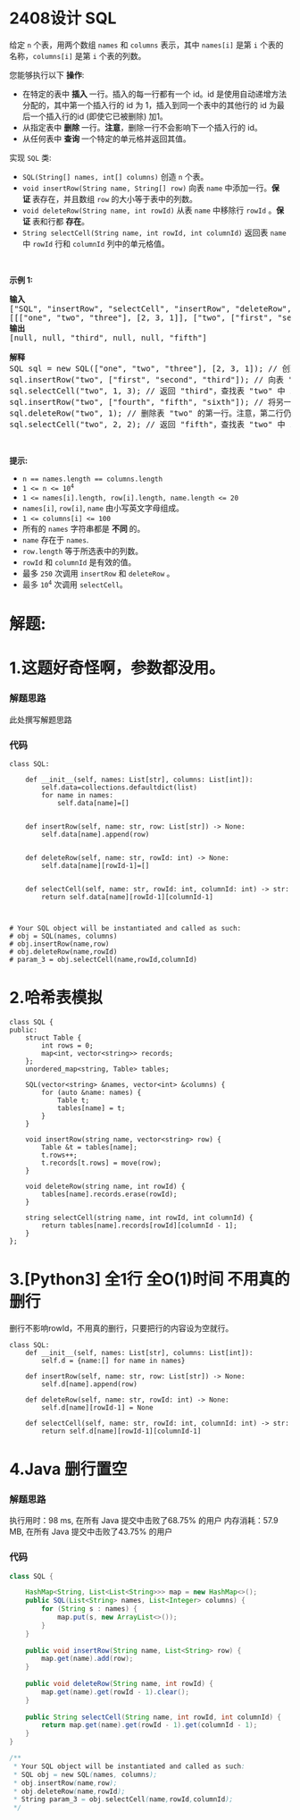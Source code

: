 # 2408设计 SQL
<p>给定 <code>n</code> 个表，用两个数组 <code>names</code> 和 <code>columns</code>&nbsp;表示，其中 <code>names[i]</code> 是第 <code>i</code> 个表的名称，<code>columns[i]</code> 是第 <code>i</code> 个表的列数。</p>

<p>您能够执行以下&nbsp;<strong>操作</strong>:</p>

<ul>
	<li>在特定的表中&nbsp;<strong>插入&nbsp;</strong>一行。插入的每一行都有一个 id。id 是使用自动递增方法分配的，其中第一个插入行的 id 为 1，插入到同一个表中的其他行的 id 为最后一个插入行的id (即使它已被删除) 加1。</li>
	<li>从指定表中&nbsp;<strong>删除&nbsp;</strong>一行。<strong>注意</strong>，删除一行不会影响下一个插入行的 id。</li>
	<li>从任何表中&nbsp;<strong>查询&nbsp;</strong>一个特定的单元格并返回其值。</li>
</ul>

<p>实现&nbsp;<code>SQL</code> 类:</p>

<ul>
	<li><code>SQL(String[] names, int[] columns)</code> 创造&nbsp;<code>n</code> 个表。</li>
	<li><code>void insertRow(String name, String[] row)</code> 向表 <code>name</code>&nbsp;中添加一行。<strong>保证&nbsp;</strong>表存在，并且数组 <code>row</code> 的大小等于表中的列数。</li>
	<li><code>void deleteRow(String name, int rowId)</code> 从表 <code>name</code>&nbsp;中移除行 <code>rowId</code>&nbsp;。<strong>保证&nbsp;</strong>表和行都&nbsp;<strong>存在</strong>。</li>
	<li><code>String selectCell(String name, int rowId, int columnId)</code> 返回表 <code>name</code> 中 <code>rowId</code> 行和 <code>columnId</code> 列中的单元格值。</li>
</ul>

<p>&nbsp;</p>

<p><strong class="example">示例 1:</strong></p>

<pre>
<strong>输入</strong>
["SQL", "insertRow", "selectCell", "insertRow", "deleteRow", "selectCell"]
[[["one", "two", "three"], [2, 3, 1]], ["two", ["first", "second", "third"]], ["two", 1, 3], ["two", ["fourth", "fifth", "sixth"]], ["two", 1], ["two", 2, 2]]
<strong>输出</strong>
[null, null, "third", null, null, "fifth"]

<strong>解释</strong>
SQL sql = new SQL(["one", "two", "three"], [2, 3, 1]); // 创建三个表。
sql.insertRow("two", ["first", "second", "third"]); // 向表 "2" 添加一行。id 是 1。
sql.selectCell("two", 1, 3); // 返回 "third"，查找表 "two" 中 id 为 1 的行中第三列的值。
sql.insertRow("two", ["fourth", "fifth", "sixth"]); // 将另一行添加到表 "2" 中。它的 id 是 2。
sql.deleteRow("two", 1); // 删除表 "two" 的第一行。注意，第二行仍然有 id 2。
sql.selectCell("two", 2, 2); // 返回 "fifth"，查找表 "two" 中 id 为 2 的行中第二列的值。
</pre>

<p>&nbsp;</p>

<p><strong>提示:</strong></p>

<ul>
	<li><code>n == names.length == columns.length</code></li>
	<li><code>1 &lt;= n &lt;= 10<sup>4</sup></code></li>
	<li><code>1 &lt;= names[i].length, row[i].length, name.length &lt;= 20</code></li>
	<li><code>names[i]</code>, <code>row[i]</code>, <code>name</code> 由小写英文字母组成。</li>
	<li><code>1 &lt;= columns[i] &lt;= 100</code></li>
	<li>所有的 <code>names</code> 字符串都是&nbsp;<strong>不同&nbsp;</strong>的。</li>
	<li><code>name</code> 存在于&nbsp;<code>names</code>.</li>
	<li><code>row.length</code> 等于所选表中的列数。</li>
	<li><code>rowId</code> 和&nbsp;<code>columnId</code> 是有效的值。</li>
	<li>最多&nbsp;<code>250</code>&nbsp;次调用&nbsp;<code>insertRow</code> 和&nbsp;<code>deleteRow</code>&nbsp;。</li>
	<li><code><font color="#333333"><font face="Helvetica Neue, Helvetica, Arial, sans-serif"><span style="font-size:14px"><span style="background-color:#ffffff">最多&nbsp;</span></span></font></font>10<sup>4</sup></code> 次调用&nbsp;<code>selectCell</code>。</li>
</ul>
































# 解题:
# 1.这题好奇怪啊，参数都没用。
### 解题思路
此处撰写解题思路

### 代码

```python3
class SQL:

    def __init__(self, names: List[str], columns: List[int]):
        self.data=collections.defaultdict(list)
        for name in names:
            self.data[name]=[]


    def insertRow(self, name: str, row: List[str]) -> None:
        self.data[name].append(row)


    def deleteRow(self, name: str, rowId: int) -> None:
        self.data[name][rowId-1]=[]


    def selectCell(self, name: str, rowId: int, columnId: int) -> str:
        return self.data[name][rowId-1][columnId-1]



# Your SQL object will be instantiated and called as such:
# obj = SQL(names, columns)
# obj.insertRow(name,row)
# obj.deleteRow(name,rowId)
# param_3 = obj.selectCell(name,rowId,columnId)
```
# 2.哈希表模拟
```
class SQL {
public:
    struct Table {
        int rows = 0;
        map<int, vector<string>> records;
    };
    unordered_map<string, Table> tables;

    SQL(vector<string> &names, vector<int> &columns) {
        for (auto &name: names) {
            Table t;
            tables[name] = t;
        }
    }

    void insertRow(string name, vector<string> row) {
        Table &t = tables[name];
        t.rows++;
        t.records[t.rows] = move(row);
    }

    void deleteRow(string name, int rowId) {
        tables[name].records.erase(rowId);
    }

    string selectCell(string name, int rowId, int columnId) {
        return tables[name].records[rowId][columnId - 1];
    }
};
```
# 3.[Python3] 全1行 全O(1)时间 不用真的删行
删行不影响rowId，不用真的删行，只要把行的内容设为空就行。
```
class SQL:
    def __init__(self, names: List[str], columns: List[int]):
        self.d = {name:[] for name in names}

    def insertRow(self, name: str, row: List[str]) -> None:
        self.d[name].append(row)

    def deleteRow(self, name: str, rowId: int) -> None:
        self.d[name][rowId-1] = None

    def selectCell(self, name: str, rowId: int, columnId: int) -> str:
        return self.d[name][rowId-1][columnId-1]
```
# 4.Java  删行置空
### 解题思路
执行用时：98 ms, 在所有 Java 提交中击败了68.75% 的用户
内存消耗：57.9 MB, 在所有 Java 提交中击败了43.75% 的用户

### 代码

```java
class SQL {

    HashMap<String, List<List<String>>> map = new HashMap<>();
    public SQL(List<String> names, List<Integer> columns) {
        for (String s : names) {
            map.put(s, new ArrayList<>());
        }
    }
    
    public void insertRow(String name, List<String> row) {
        map.get(name).add(row);
    }
    
    public void deleteRow(String name, int rowId) {
        map.get(name).get(rowId - 1).clear();
    }
    
    public String selectCell(String name, int rowId, int columnId) {
        return map.get(name).get(rowId - 1).get(columnId - 1);
    }
}

/**
 * Your SQL object will be instantiated and called as such:
 * SQL obj = new SQL(names, columns);
 * obj.insertRow(name,row);
 * obj.deleteRow(name,rowId);
 * String param_3 = obj.selectCell(name,rowId,columnId);
 */
```

